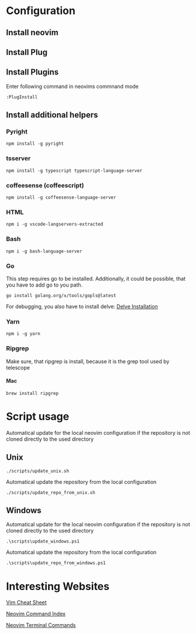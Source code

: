 # Configuration
## Install neovim
## Install Plug
## Install Plugins
Enter following command in neovims commnand mode
```
:PlugInstall
```
## Install additional helpers
### Pyright
```
npm install -g pyright
```
### tsserver
```
npm install -g typescript typescript-language-server
```
### coffeesense (coffeescript)
```
npm install -g coffeesense-language-server
```
### HTML
```
npm i -g vscode-langservers-extracted
```
### Bash 
```
npm i -g bash-language-server
```
### Go
This step requires go to be installed. Additionally, it could be possible, that you have to add go to you path.
```
go install golang.org/x/tools/gopls@latest
```
For debugging, you also have to install delve:
[Delve Installation](https://github.com/go-delve/delve/tree/master/Documentation/installation)
### Yarn
```
npm i -g yarn
```
### Ripgrep
Make sure, that ripgrep is install, because it is the grep tool used by telescope
#### Mac
```
brew install ripgrep
```
# Script usage
Automatical update for the local neovim configuration if the repository is not cloned directly to the used directory
## Unix
```
./scripts/update_unix.sh
```
Automatical update the repository from the local configuration
```
./scripts/update_repo_from_unix.sh
```
## Windows
Automatical update for the local neovim configuration if the repository is not cloned directly to the used directory
```
.\scripts\update_windows.ps1
```
Automatical update the repository from the local configuration
```
.\scripts\update_repo_from_windows.ps1
```
# Interesting Websites
[Vim Cheat Sheet](https://vim.rtorr.com/)

[Neovim Command Index](https://neovim.io/doc/user/vimindex.html)

[Neovim Terminal Commands](https://neovim.io/doc/user/nvim_terminal_emulator.html)
